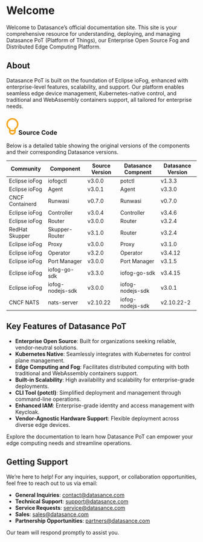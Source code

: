 # Welcome

Welcome to Datasance’s official documentation site. This site is your comprehensive resource for understanding, deploying, and managing Datasance PoT (Platform of Things), our Enterprise Open Source Fog and Distributed Edge Computing Platform.

## About

Datasance PoT is built on the foundation of Eclipse ioFog, enhanced with enterprise-level features, scalability, and support. Our platform enables seamless edge device management, Kubernetes-native control, and traditional and WebAssembly containers support, all tailored for enterprise needs.

<aside class="notifications tip">
  <h3><img src="/images/icos/ico-tip.svg" alt=""/>Source Code</h3>
  <p>Below is a detailed table showing the original versions of the components and their corresponding Datasance versions.</p>
</aside>

| Community        | Component        | Source Version   | Datasance Compnent | Datasance Version |
| ---------------- | ---------------- | ---------------- | ------------------ | ----------------- |
| Eclipse ioFog    | iofogctl         | v3.0.0           | potctl             | v1.3.3            |
| Eclipse ioFog    | Agent            | v3.0.1           | Agent              | v3.3.0            |
| CNCF Containerd  | Runwasi          | v0.7.0           | Runwasi            | v0.7.0            |
| Eclipse ioFog    | Controller       | v3.0.4           | Controller         | v3.4.6            |
| Eclipse ioFog    | Router           | v3.0.0           | Router             | v3.2.4            |
| RedHat Skupper   | Skupper-Router   | v3.1.0           | Router             | v3.2.4            |
| Eclipse ioFog    | Proxy            | v3.0.0           | Proxy              | v3.1.0            |
| Eclipse ioFog    | Operator         | v3.2.0           | Operator           | v3.4.12           |
| Eclipse ioFog    | Port Manager     | v3.0.0           | Port Manager       | v3.1.5            |
| Eclipse ioFog    | iofog-go-sdk     | v3.3.0           | iofog-go-sdk       | v3.4.15           |
| Eclipse ioFog    | iofog-nodejs-sdk | v3.0.0           | iofog-nodejs-sdk   | v3.0.1            |
| CNCF NATS        | nats-server      | v2.10.22         | iofog-nodejs-sdk   | v2.10.22-2        |


## Key Features of Datasance PoT

- **Enterprise Open Source**: Built for organizations seeking reliable, vendor-neutral solutions.
- **Kubernetes Native**: Seamlessly integrates with Kubernetes for control plane management.
- **Edge Computing and Fog**: Facilitates distributed computing with both traditional and WebAssembly containers support.
- **Built-in Scalability**: High availability and scalability for enterprise-grade deployments.
- **CLI Tool (potctl)**: Simplified deployment and management through command-line operations.
- **Enhanced IAM**: Enterprise-grade identity and access management with Keycloak.
- **Vendor-Agnostic Hardware Support**: Flexible deployment across diverse edge devices.

Explore the documentation to learn how Datasance PoT can empower your edge computing needs and streamline operations.

## Getting Support

We’re here to help! For any inquiries, support, or collaboration opportunities, feel free to reach out to us via email:

- **General Inquiries**: [contact@datasance.com](mailto:contact@datasance.com)
- **Technical Support**: [support@datasance.com](mailto:support@datasance.com)
- **Service Requests**: [service@datasance.com](mailto:service@datasance.com)
- **Sales**: [sales@datasance.com](mailto:sales@datasance.com)
- **Partnership Opportunities**: [partners@datasance.com](mailto:partners@datasance.com)

Our team will respond promptly to assist you.